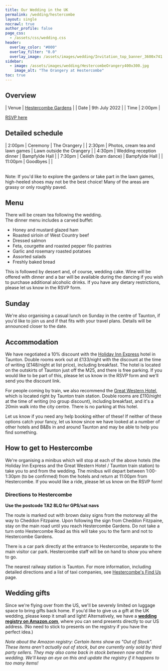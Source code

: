 ```yaml
---
title: Our Wedding in the UK
permalink: /wedding/hestercombe
layout: single
nocrawl: true
author_profile: false
page_css:
  - /assets/css/wedding.css
header:
  overlay_color: "#000"
  overlay_filter: "0.0"
  overlay_image: /assets/images/wedding/Invitation_top_banner_3600x741.png
sidebar:
  - image: /assets/images/wedding/HestercombeOrangery400x300.jpg
    image_alt: "The Orangery at Hestercombe"
toc: true
---
```


## Overview

| Venue | [Hestercombe Gardens](https://www.hestercombe.com/) |
| Date  | 9th July 2022                                       |
| Time  | 2:00pm                                              |

<a href="https://forms.gle/1cbQNSMAsCvfvSfEA" class="btn btn--primary btn--large">RSVP here</a>

## Detailed schedule

| 2:00pm  | Ceremony                         | The Orangery              |
| 2:30pm  | Photos, cream tea and lawn games | Lawn outside the Orangery |
| 4:30pm  | Wedding reception dinner         | Bampfylde Hall            |
| 7:30pm  | Ceilidh (barn dance)             | Bampfylde Hall            |
| 11:00pm | Goodbyes                         |                           |

<br/>
Note: If you'd like to explore the gardens or take part in the lawn games, high-heeled shoes may not be the best choice! Many of the areas are grassy or only roughly paved.

## Menu

There will be cream tea following the wedding.  
The dinner menu includes a carved buffet:

* Honey and mustard glazed ham
* Roasted sirloin of West Country beef
* Dressed salmon
* Feta, courgette and roasted pepper filo pastries 
* Garlic and rosemary roasted potatoes
* Assorted salads
* Freshly baked bread

This is followed by dessert and, of course, wedding cake. Wine will be offered with dinner and a bar will be available during the dancing if you wish to purchase additional alcoholic drinks. If you have any dietary restrictions, please let us know in the RSVP form.

## Sunday

We're also organising a casual lunch on Sunday in the centre of Taunton, if you'd like to join us and if that fits with your travel plans. Details will be announced closer to the date.

## Accommodation

We have negotiated a 10% discount with the [Holiday Inn Express](https://www.ihg.com/holidayinnexpress/hotels/gb/en/taunton/tntuk/hoteldetail) hotel in Taunton. 
Double rooms work out at £133/night with the discount at the time of writing (£148/night at list price), including breakfast. 
The hotel is located on the outskirts of Taunton just off the M25, and there is free parking. 
If you would like to be part of this, please let us know in the RSVP form and we'll send you the discount link.

For people coming by train, we also recommend the [Great Western Hotel](https://thegreatwesternhotel.org/), which is located right by Taunton train station. 
Double rooms are £110/night at the time of writing (no group discount), including breakfast, and it's a 20min walk into the city centre. 
There is no parking at this hotel. 

Let us know if you need any help booking either of these!
If neither of these options catch your fancy, let us know since we have looked at a number of other hotels and B&Bs in and around Taunton and may be able to help you find something.

## How to get to Hestercombe

We're organising a minibus which will stop at each of the above hotels (the Holiday Inn Express and the Great Western Hotel / Taunton train station) to take you to and from the wedding. 
The minibus will depart between 1:00-1:30pm (to be confirmed) from the hotels and return at 11:00pm from Hestercombe. 
If you would like a ride, please let us know on the RSVP form!

### Directions to Hestercombe

**Use the postcode TA2 8LQ for GPS/sat navs**

The route is marked out with brown daisy signs from the motorway all the way to Cheddon Fitzpaine.
Upon following the sign from Cheddon Fitzpaine, stay on the main road until you reach Hestercombe Gardens. Do not take a turn onto Hestercombe Road as this will take you to the farm and not to Hestercombe Gardens.

There is a car park directly at the entrance to Hestercombe, separate to the main visitor car park. Hestercombe staff will be on hand to show you where to go.

The nearest railway station is Taunton. For more information, including detailed directions and a list of taxi companies, see [Hestercombe's Find Us](https://www.hestercombe.com/your-visit/find-us) page.

## Wedding gifts

Since we're flying over from the US, we'll be severely limited on luggage space to bring gifts back home. If you'd like to give us a gift at the UK wedding, please keep it small and light! Alternatively, we have a **[wedding registry on Amazon.com](https://www.amazon.com/wedding/hayley-ross-paul-cummer--june-2022/registry/31I9YKCDJTCY3)**, where you can send presents directly to our US address. (No need to stick to presents on the registry if you have the perfect idea.) 

_Note about the Amazon registry: Certain items show as "Out of Stock". These items aren't actually out of stock, but are currently only sold by third party sellers. They may also come back in stock between now and the wedding. We'll keep an eye on this and update the registry if it happens to too many items!_
